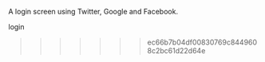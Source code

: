 A login screen using Twitter, Google and Facebook.

login 
>>>>>>> ec66b7b04df00830769c8449608c2bc61d22d64e
